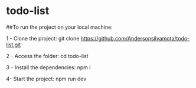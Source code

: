 # todo-list

##To run the project on your local machine:

1 - Clone the project:
  git clone https://github.com/Andersonsilvamota/todo-list.git
  
2 - Access the folder:
  cd todo-list

3 - Install the dependencies:
  npm i
  
4- Start the project:
  npm run dev
